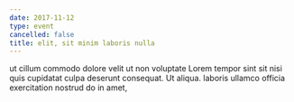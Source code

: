 ```yaml
---
date: 2017-11-12
type: event
cancelled: false
title: elit, sit minim laboris nulla
---
```

ut cillum commodo dolore velit ut non voluptate Lorem tempor sint sit nisi quis cupidatat culpa deserunt consequat. Ut aliqua. laboris ullamco officia exercitation nostrud do in amet,